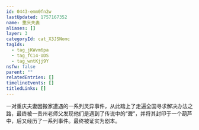 ```yaml
---
id: 0443-emm0fn2w
lastUpdated: 1757167352
name: 重庆夫妻
aliases: []
layer: 3
categoryId: cat_X3JSNomc
tagIds:
  - tag_jKWvm6pa
  - tag_fC14-UDS
  - tag_wntKjj9Y
nsfw: false
parent: ""
relatedEntries: []
timelineEvents: []
titledLinks: []
---
```


一对重庆夫妻因搬家遭遇的一系列灵异事件，从此踏上了走遍全国寻求解决办法之路，最终被一贵州老师父发现他们是遇到了传说中的“聻”，并将其封印于一个葫芦中，后又经历了一系列事件。最终被证实为剧本。